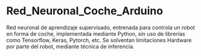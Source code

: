 # Red_Neuronal_Coche_Arduino
Red neuronal de aprendizaje supervisado, entrenada para controla un robot en forma de coche, implementada mediante Python, sin uso de librerías como Tensorflow, Keras, Pytorch, etc. Se solventan limitaciones Hardware por parte del robot, mediante técnica de inferencia.
